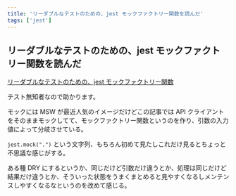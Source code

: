 ```yaml
---
title: 'リーダブルなテストのための、jest モックファクトリー関数を読んだ'
tags: ['jest']
---
```


## リーダブルなテストのための、jest モックファクトリー関数を読んだ

[リーダブルなテストのための、jest モックファクトリー関数](https://zenn.dev/takepepe/articles/readable-jest-mocking)

テスト無知者なので助かります。

モックには MSW が最近人気のイメージだけどこの記事では API クライアントをそのままモックしてて、モックファクトリー関数というのを作り、引数の入力値によって分岐させている。

`jest.mock(".")` という文字列、もちろん初めて見たしこれだけ見るとちょっと不思議な感じがする。

ある種 DRY にするというか、同じだけど引数だけ違うとか、処理は同じだけど結果だけ違うとか、そういった状態をうまくまとめると見やすくなるしメンテンスしやすくなるなというのを改めて感じる。
